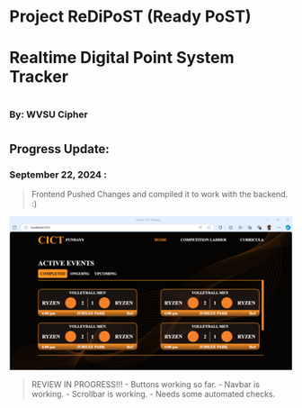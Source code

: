 
# Project ReDiPoST (Ready PoST)
# Realtime Digital Point System Tracker
#
### By: WVSU Cipher 
#

## Progress Update: 

### September 22, 2024 : 

> Frontend Pushed Changes and compiled it to work with the backend. :)

![backend_progress.png](./img/front_prog1.png)

> REVIEW IN PROGRESS!!! 
    - Buttons working so far.
    - Navbar is working.
    - Scrollbar is working.
    - Needs some automated checks.
